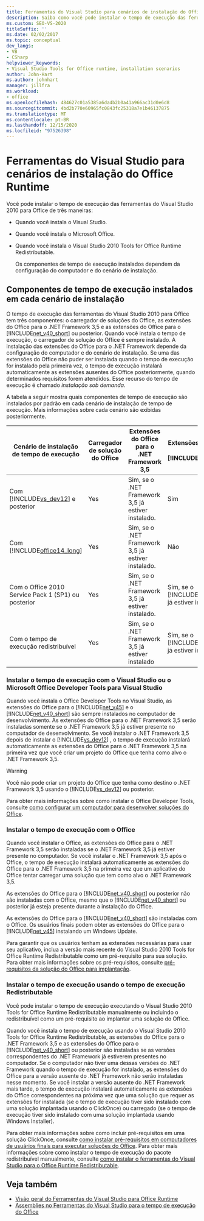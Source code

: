 ```yaml
---
title: Ferramentas do Visual Studio para cenários de instalação do Office Runtime
description: Saiba como você pode instalar o tempo de execução das ferramentas do Visual Studio 2010 para Office. Este artigo descreve três cenários de instalação.
ms.custom: SEO-VS-2020
titleSuffix: ''
ms.date: 02/02/2017
ms.topic: conceptual
dev_langs:
- VB
- CSharp
helpviewer_keywords:
- Visual Studio Tools for Office runtime, installation scenarios
author: John-Hart
ms.author: johnhart
manager: jillfra
ms.workload:
- office
ms.openlocfilehash: 484627c01a5385a6da4b2b0a41a966ac31d0e6d8
ms.sourcegitcommit: 4bd2b770e60965fc0843fc25318a7e1b46137875
ms.translationtype: MT
ms.contentlocale: pt-BR
ms.lasthandoff: 12/15/2020
ms.locfileid: "97526398"
---
```

# <a name="visual-studio-tools-for-office-runtime-installation-scenarios"></a>Ferramentas do Visual Studio para cenários de instalação do Office Runtime
  Você pode instalar o tempo de execução das ferramentas do Visual Studio 2010 para Office de três maneiras:

- Quando você instala o Visual Studio.

- Quando você instala o Microsoft Office.

- Quando você instala o Visual Studio 2010 Tools for Office Runtime Redistributable.

  Os componentes de tempo de execução instalados dependem da configuração do computador e do cenário de instalação.

## <a name="runtime-components-that-are-installed-in-each-installation-scenario"></a>Componentes de tempo de execução instalados em cada cenário de instalação
 O tempo de execução das ferramentas do Visual Studio 2010 para Office tem três componentes: o carregador de soluções do Office, as extensões do Office para o .NET Framework 3,5 e as extensões do Office para o [!INCLUDE[net_v40_short](../sharepoint/includes/net-v40-short-md.md)] ou posterior. Quando você instala o tempo de execução, o carregador de solução do Office é sempre instalado. A instalação das extensões do Office para o .NET Framework depende da configuração do computador e do cenário de instalação. Se uma das extensões do Office não puder ser instalada quando o tempo de execução for instalado pela primeira vez, o tempo de execução instalará automaticamente as extensões ausentes do Office posteriormente, quando determinados requisitos forem atendidos. Esse recurso do tempo de execução é chamado *instalação sob demanda*.

 A tabela a seguir mostra quais componentes de tempo de execução são instalados por padrão em cada cenário de instalação de tempo de execução. Mais informações sobre cada cenário são exibidas posteriormente.

|Cenário de instalação de tempo de execução|Carregador de solução do Office|Extensões do Office para o .NET Framework 3,5|Extensões do Office para o [!INCLUDE[net_v40_short](../sharepoint/includes/net-v40-short-md.md)]|Extensões do Office para o [!INCLUDE[net_v45](../vsto/includes/net-v45-md.md)]|
|-----------------------------------|----------------------------|--------------------------------------------------| - |---------------------------------------------------------------------------|
|Com [!INCLUDE[vs_dev12](../vsto/includes/vs-dev12-md.md)] e posterior|Yes|Sim, se o .NET Framework 3,5 já estiver instalado.|Sim|Sim|
|Com [!INCLUDE[office14_long](../vsto/includes/office14-long-md.md)]|Yes|Sim, se o .NET Framework 3,5 já estiver instalado.|Não|Não|
|Com o Office 2010 Service Pack 1 (SP1) ou posterior|Yes|Sim, se o .NET Framework 3,5 já estiver instalado.|Sim, se o [!INCLUDE[net_v40_short](../sharepoint/includes/net-v40-short-md.md)] já estiver instalado.|No|
|Com o tempo de execução redistribuível|Yes|Sim, se o .NET Framework 3,5 já estiver instalado|Sim, se o [!INCLUDE[net_v40_short](../sharepoint/includes/net-v40-short-md.md)] já estiver instalado.|Sim, se o [!INCLUDE[net_v45](../vsto/includes/net-v45-md.md)] já estiver instalado.|

### <a name="install-the-runtime-with-visual-studio-or-the-microsoft-office-developer-tools-for-visual-studio"></a>Instalar o tempo de execução com o Visual Studio ou o Microsoft Office Developer Tools para Visual Studio
 Quando você instala o Office Developer Tools no Visual Studio, as extensões do Office para o [!INCLUDE[net_v45](../vsto/includes/net-v45-md.md)] e o [!INCLUDE[net_v40_short](../sharepoint/includes/net-v40-short-md.md)] são sempre instalados no computador de desenvolvimento. As extensões do Office para o .NET Framework 3,5 serão instaladas somente se o .NET Framework 3,5 já estiver presente no computador de desenvolvimento. Se você instalar o .NET Framework 3,5 depois de instalar o [!INCLUDE[vs_dev12](../vsto/includes/vs-dev12-md.md)] , o tempo de execução instalará automaticamente as extensões do Office para o .NET Framework 3,5 na primeira vez que você criar um projeto do Office que tenha como alvo o .NET Framework 3,5.

> [!WARNING]
> Você não pode criar um projeto do Office que tenha como destino o .NET Framework 3,5 usando o [!INCLUDE[vs_dev12](../vsto/includes/vs-dev12-md.md)] ou posterior.

 Para obter mais informações sobre como instalar o Office Developer Tools, consulte [como configurar um computador para desenvolver soluções do Office](../vsto/how-to-configure-a-computer-to-develop-office-solutions.md).

### <a name="install-the-runtime-with-office"></a>Instalar o tempo de execução com o Office
 Quando você instalar o Office, as extensões do Office para o .NET Framework 3,5 serão instaladas se o .NET Framework 3,5 já estiver presente no computador. Se você instalar o .NET Framework 3,5 após o Office, o tempo de execução instalará automaticamente as extensões do Office para o .NET Framework 3,5 na primeira vez que um aplicativo do Office tentar carregar uma solução que tem como alvo o .NET Framework 3,5.

 As extensões do Office para o [!INCLUDE[net_v40_short](../sharepoint/includes/net-v40-short-md.md)] ou posterior não são instaladas com o Office, mesmo que o [!INCLUDE[net_v40_short](../sharepoint/includes/net-v40-short-md.md)] ou posterior já esteja presente durante a instalação do Office.

 As extensões do Office para o [!INCLUDE[net_v40_short](../sharepoint/includes/net-v40-short-md.md)] são instaladas com o Office. Os usuários finais podem obter as extensões do Office para o [!INCLUDE[net_v45](../vsto/includes/net-v45-md.md)] instalando um Windows Update.

 Para garantir que os usuários tenham as extensões necessárias para usar seu aplicativo, inclua a versão mais recente do Visual Studio 2010 Tools for Office Runtime Redistributable como um pré-requisito para sua solução. Para obter mais informações sobre os pré-requisitos, consulte [pré-requisitos da solução do Office para implantação](/previous-versions/bb608617(v=vs.110)).

### <a name="install-the-runtime-by-using-the-runtime-redistributable"></a>Instalar o tempo de execução usando o tempo de execução Redistributable
 Você pode instalar o tempo de execução executando o Visual Studio 2010 Tools for Office Runtime Redistributable manualmente ou incluindo o redistribuível como um pré-requisito ao implantar uma solução do Office.

 Quando você instala o tempo de execução usando o Visual Studio 2010 Tools for Office Runtime Redistributable, as extensões do Office para o .NET Framework 3,5 e as extensões do Office para o [!INCLUDE[net_v40_short](../sharepoint/includes/net-v40-short-md.md)] ou posterior são instaladas se as versões correspondentes do .NET Framework já estiverem presentes no computador. Se o computador não tiver uma dessas versões do .NET Framework quando o tempo de execução for instalado, as extensões do Office para a versão ausente do .NET Framework não serão instaladas nesse momento. Se você instalar a versão ausente do .NET Framework mais tarde, o tempo de execução instalará automaticamente as extensões do Office correspondentes na próxima vez que uma solução que requer as extensões for instalada (se o tempo de execução tiver sido instalado com uma solução implantada usando o ClickOnce) ou carregado (se o tempo de execução tiver sido instalado com uma solução implantada usando Windows Installer).

 Para obter mais informações sobre como incluir pré-requisitos em uma solução ClickOnce, consulte [como instalar pré-requisitos em computadores de usuários finais para executar soluções do Office](/previous-versions/bb608608(v=vs.110)). Para obter mais informações sobre como instalar o tempo de execução do pacote redistribuível manualmente, consulte [como instalar o ferramentas do Visual Studio para o Office Runtime Redistributable](../vsto/how-to-install-the-visual-studio-tools-for-office-runtime-redistributable.md).

## <a name="see-also"></a>Veja também
- [Visão geral do Ferramentas do Visual Studio para Office Runtime](../vsto/visual-studio-tools-for-office-runtime-overview.md)
- [Assemblies no Ferramentas do Visual Studio para o tempo de execução do Office](../vsto/assemblies-in-the-visual-studio-tools-for-office-runtime.md)